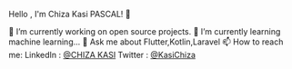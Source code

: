 Hello , I'm Chiza Kasi PASCAL! 👋

🔭 I’m currently working on open source projects.
🌱 I’m currently learning machine learning...
💬 Ask me about Flutter,Kotlin,Laravel
📫 How to reach me: LinkedIn : [@CHIZA KASI](https://www.linkedin.com/in/chiza-kasi-5288031b5/)
Twitter : [@KasiChiza](https://twitter.com/KasiChiza)


<!-- ![Top Langs](https://github-readme-stats.vercel.app/api/top-langs/?username=chizakasipascal) -->
